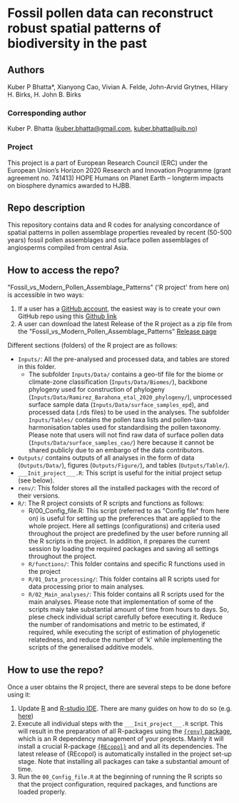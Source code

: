 # Fossil pollen data can reconstruct robust spatial patterns of biodiversity in the past

## Authors
Kuber P Bhatta*, Xianyong Cao, Vivian A. Felde, John-Arvid Grytnes, Hilary H. Birks, H. John B. Birks

### Corresponding author
Kuber P. Bhatta (kuber.bhatta@gmail.com, kuber.bhatta@uib.no)

### Project
This project is a part of European Research Council (ERC) under the European Union’s Horizon 2020 Research and Innovation Programme (grant agreement no. 741413) HOPE Humans on Planet Earth – longterm impacts on biosphere dynamics awarded to HJBB.

## Repo description
This repository contains data and R codes for analysing concordance of spatial patterns in pollen assemblage properties revealed by recent (50-500 years) fossil pollen assemblages and surface pollen assemblages of angiosperms compiled from central Asia.

## How to access the repo?
"Fossil_vs_Modern_Pollen_Assemblage_Patterns" ('R project' from here on) is accessible in two ways:
1. If a user has a [GitHub account](https://github.com/), the easiest way is to create your own GitHub repo using this [Github link](https://github.com/HOPE-UIB-BIO/Fossil_vs_Modern_Pollen_Assemblage_Patterns)
2. A user can download the latest Release of the R project as a zip file from the "Fossil_vs_Modern_Pollen_Assemblage_Patterns" [Release page](https://github.com/HOPE-UIB-BIO/Fossil_vs_Modern_Pollen_Assemblage_Patterns/releases)

Different sections (folders) of the R project are as follows:
- `Inputs/`: All the pre-analysed and processed data, and tables are stored in this folder.
  - The subfolder `Inputs/Data/` contains a geo-tif file for the biome or climate-zone classification (`Inputs/Data/Biomes/`), backbone phylogeny used for construction of phylogeny (`Inputs/Data/Ramirez_Barahona_etal_2020_phylogeny/`), unprocessed surface sample data (`Inputs/Data/surface_samples_epd`), and processed data (.rds files) to be used in the analyses. The subfolder `Inputs/Tables/` contains the pollen taxa lists and pollen-taxa harmonisation tables used for standardising the pollen taxonomy. 
Please note that users will not find raw data of surface pollen data (`Inputs/Data/surface_samples_cao/`) here because it cannot be shared publicly due to an embargo of the data contributors. 
- `Outputs/` contains outputs of all analyses in the form of data (`Outputs/Data/`), figures (`Outputs/Figure/`), and tables (`Outputs/Table/`).
- `___Init_project___.R`: This script is useful for the initial project setup (see below).
- `renv/`: This folder stores all the installed packages with the record of their versions.
- `R/`: The R project consists of R scripts and functions as follows:
  - R/00_Config_file.R: This script (referred to as "Config file" from here on) is useful for setting up the preferences that are applied to the whole project. Here all settings (configurations) and criteria used throughout the project are predefined by the user before running all the R scripts in the project. In addition, it prepares the current session by loading the required packages and saving all settings throughout the project.
  - `R/functions/`: This folder contains and specific R functions used in the project
  - `R/01_Data_processing/`: This folder contains all R scripts used for data processing prior to main analyses. 
  - `R/02_Main_analyses/`: This folder contains all R scripts used for the main analyses. Please note that implementation of some of the scripts maiy take substantial amount of time from hours to days. So, plese check individual script carefully before executing it. Reduce the number of randomisations and metric to be estimated, if required, while executing the script of estimation of phylogenetic relatedness, and reduce the number of 'k' while implementing the scripts of the generalised additive models.
 
## How to use the repo?
Once a user obtains the R project, there are several steps to be done before using it:
1. Update [R](https://en.wikipedia.org/wiki/R_(programming_language)) and [R-studio IDE](https://posit.co/products/open-source/rstudio/). There are many guides on how to do so (e.g. [here](https://jennhuck.github.io/workshops/install_update_R.html))
2. Execute all individual steps with the `___Init_project___.R` script. This will result in the preparation of all R-packages using the [`{renv}` package](https://rstudio.github.io/renv/articles/renv.html), which is an R dependency management of your projects. Mainly it will install a crucial R-package [`{REcopol}`](https://github.com/HOPE-UIB-BIO/R-Ecopol-package) and and all its dependencies. The latest release of {REcopol} is automatically installed in the project set-up stage. Note that installing all packages can take a substantial amount of time.
3. Run the `00_Config_file.R` at the beginning of running the R scripts so that the project configuration, required packages, and functions are loaded properly.


